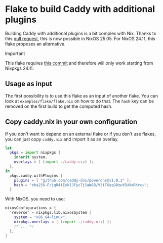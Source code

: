 # Flake to build Caddy with additional plugins

Building Caddy with additional plugins is a bit complex with Nix. Thanks to this
[pull request][], this is now possible in NixOS 25.05. For NixOS 24.11, this
flake proposes an alternative.

> [!IMPORTANT]
> This flake requires [this commit][] and therefore will only work starting from Nixpkgs 24.11.

[pull request]: https://github.com/NixOS/nixpkgs/pull/358586 "caddy: add support for compiling with Caddy modules (plugins)"
[this commit]: https://github.com/nixOS/nixpkgs/commit/eed069a5bc40ba4d871de7700c7eb8d592e98cb6

## Usage as input

The first possibility is to use this flake as an input of another flake. You can
look at `examples/flake/flake.nix` on how to do that. The `hash` key can be
removed on the first build to get the computed hash.

## Copy caddy.nix in your own configuration

If you don't want to depend on an external flake or if you don't use flakes, you
can just copy `caddy.nix` and import it as an overlay.

```nix
let
  pkgs = import nixpkgs {
    inherit system;
    overlays = [ (import ./caddy.nix) ];
  };
in
  pkgs.caddy.withPlugins {
    plugins = [ "github.com/caddy-dns/powerdns@v1.0.1" ];
    hash = "sha256-F/jqR4iEsklJFycTjSaW8B/V3iTGqqGOzwYBUXxRKrc=";
  }
```

With NixOS, you need to use:

```nix
nixosConfigurations = {
  "reverse" = nixpkgs.lib.nixosSystem {
    system = "x86_64-linux";
    nixpkgs.overlays = [ (import ./caddy.nix) ];
    /* ... */
  };
}
```
